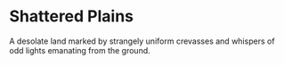# Shattered Plains

A desolate land marked by strangely uniform crevasses and whispers of odd lights
emanating from the ground.
